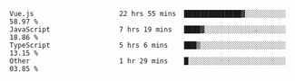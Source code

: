 
<!--
**xy406043/xy406043** is a ✨ _special_ ✨ repository because its `README.md` (this file) appears on your GitHub profile.

Here are some ideas to get you started:

- 🔭 I’m currently working on ...
- 🌱 I’m currently learning ...
- 👯 I’m looking to collaborate on ...
- 🤔 I’m looking for help with ...
- 💬 Ask me about ...
- 📫 How to reach me: ...
- 😄 Pronouns: ...
- ⚡ Fun fact: ...
-->

<!--START_SECTION:waka-->

```text
Vue.js                     22 hrs 55 mins  ██████████████▓░░░░░░░░░░   58.97 %
JavaScript                 7 hrs 19 mins   ████▓░░░░░░░░░░░░░░░░░░░░   18.86 %
TypeScript                 5 hrs 6 mins    ███▒░░░░░░░░░░░░░░░░░░░░░   13.15 %
Other                      1 hr 29 mins    █░░░░░░░░░░░░░░░░░░░░░░░░   03.85 %
```

<!--END_SECTION:waka-->
